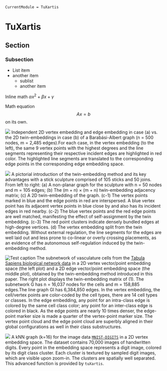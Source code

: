 ```@meta
CurrentModule = TuXartis
```

# TuXartis

## Section

### Subsection

 * List item
 * another item
   - sublist
   - another item
  
Inline math $\alpha x^2 + \beta x + \gamma$

Math equation
$$A x = b$$
on its own.



![](img/ba-twin-comparison.png)
Independent 2D vertex embedding and edge embedding in case (a) vs. the 2D twin-embeddings in case (b) of a Barabási-Albert graph (n = 500 nodes, m = 2,485 edges).For each case, in the vertex embedding (to the left), the same 9 vertex points with the highest degrees and the line segments representing their respective incident edges are highlighted in red color. The highlighted line segments are translated to the corresponding edge points in the corresponding edge embedding space.



![](img/stick-twin-comparison.png)
A pictorial introduction of the twin-embedding method and its key advantages with a stick sculpture comprised of 105 sticks and 50 joins. From left to right: (a) A non-planar graph for the sculpture with n = 50 nodes and m = 105 edges; (b) The (m + n) × (m + n) twin-embedding adjacency matrix; (c) A 2D twin-embedding of the graph. (c-1) The vertex points marked in blue and the edge points in red are interspersed. A blue vertex point has its adjacent vertex points in blue close by and also has its incident edges in red nearby. (c-2) The blue vertex points and the red edge points are well matched, manifesting the effect of self-assignment by the twin embedding. (c-3) The red point clusters indicate densely bundled edges at high-degree vertices. (d) The vertex embedding split from the twin embedding. Without external regulation, the line segments for the edges are well laid out and less prone to co-linear or overly crossing placements, as an evidence of the autonomous self-regulation induced by the twin-embedding method.

![Test caption](img/tabula-twin.png) 
The subnetwork of vasculature cells from the [Tabula Sapiens biological network data](https://www.science.org/doi/10.1126/science.abl4896) in a 2D vertex vector/point embedding space (the left plot) and a 2D edge vector/point embedding space (the middle plot), obtained by the twin-embedding method introduced in this paper. The right plot displays the twin-embedding matrix of (1). The subnetwork G has n = 16,037 nodes for the cells and m = 158,885 edges.The line graph Gl has 6,384,850 edges. In the vertex embedding, the cell/vertex points are color-coded by the cell types, there are 14 cell types or classes. In the edge embedding, any point for an intra-class edge is colored by the same cell class color; any point for an inter-class edge is colored in black. As the edge points are nearly 10 times denser, the edge-point marker size is made a quarter of the vertex-point marker size. The vertex point cloud and the edge point cloud are superbly aligned in their global configurations as well in their class substructures.

![](img/mnist-embedding.png)
A kNN graph (k=16) for the image data [`MNIST-DIGITS`](http://yann.lecun.com/exdb/mnist/) in a 2D vertex embedding space. The dataset contains 70,000 images of handwritten digits. Every point in the embedding space represents a digit image, colored by its digit class cluster. Each cluster is textured by sampled digit images, which are visible upon zoom-in. The clusters are spatially well separated. This advanced function is provided by `tuXartis`.
